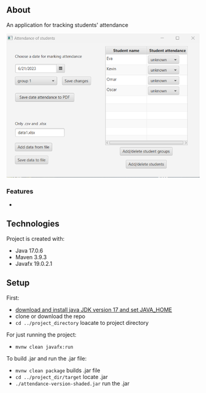 ## About
An application for tracking students' attendance

![Application](images/uploadingData.png)

### Features
* 

## Technologies
Project is created with:
* Java 17.0.6
* Maven 3.9.3
* Javafx 19.0.2.1
	
## Setup
First:

* [download and install java JDK version 17 and set JAVA_HOME](https://docs.oracle.com/cd/E19182-01/821-0917/inst_jdk_javahome_t/index.html)
* clone or download the repo
* `cd ../project_directory` loacate to project directory

For just running the project:

* `mvnw clean javafx:run`

To build .jar and run the .jar file:

* `mvnw clean package` builds .jar file
* `cd ../project_dir/target` locate .jar
* `./attendance-version-shaded.jar` run the .jar
